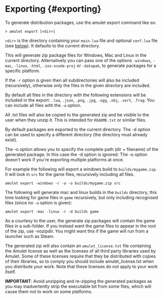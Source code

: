 
# Exporting {#exporting}

To generate distribution packages, use the amulet export command like so:

~~~ {.console}
> amulet export [<dir>]
~~~

`<dir>` is the directory containing your `main.lua` file and optional
`conf.lua` file (see [below](#config)). It defaults to the current directory.

This will generate zip package files for Windows, Mac and Linux in the
current directory.
Alternatively you can pass one of the
options `-windows`, `-mac`, `-linux`, `-html`, `-ios-xcode-proj` or `-datapak`, to
generate packages for a specific platform.

If the `-r` option is given then all subdirectories will also be included
(recursively), otherwise only the files in the given directory are included.

By default all files in the directory with the following extensions will
be included in the export: `.lua`, `.json`, `.png`, `.jpg`, `.ogg`, `.obj`,
`.vert`, `.frag`.  You can include all files with the `-a` option.

All .txt files will also be copied to the generated zip and
be visible to the user when they unzip it. This is intended for `README.txt`
or similar files.

By default packages are exported to the current directory.
The -d option can be used to specify a different directory
(the directory must already exist).

The -o option allows you to specify the complete path (dir + filename) of
the generated package. In this case the -d option is ignored. The -o option
doesn't work if you're exporting multiple platforms at once.

For example the following will export a windows build to `builds/mygame.zip`. It will
look in `src` for the game files, recursively including all files.

~~~ {.console}
amulet export -windows -r -a -o builds/mygame.zip src
~~~

The following will generate mac and linux builds in the `builds` directory, this
time looking for game files in `game` recursively, but only including
recognised files (since no `-a` option is given):

~~~ {.console}
amulet export -mac -linux -r -d builds game
~~~

As a courtesy to the user, the generate zip packages will contain the game
files in a sub-folder. If you instead want the game files to appear in the
root of the zip, use -nozipdir. You might want this if the game will
run from a launcher such as Steam.

The generated zip will also contain an `amulet_license.txt` file
containing the Amulet license as well as the licenses of all third
party libraries used by Amulet. Some of these licenses require that they
be distributed with copies of their libraries, so to comply you should
include amulet_license.txt when you distribute your work. Note that
these licenses do not apply to your work itself.

**IMPORTANT**: Avoid unzipping and re-zipping the generated packages
as you may inadvertently strip the executable bit from
some files, which will cause them not to work on some platforms.
